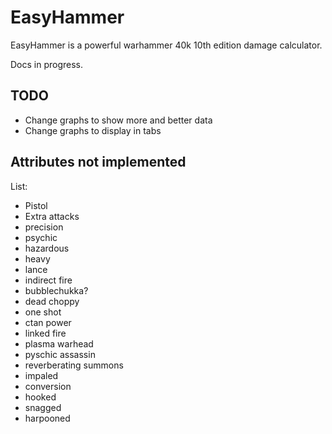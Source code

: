 # EasyHammer

EasyHammer is a powerful warhammer 40k 10th edition damage calculator. 

Docs in progress.

## TODO

* Change graphs to show more and better data
* Change graphs to display in tabs

## Attributes not implemented

List:
* Pistol
* Extra attacks
* precision
* psychic
* hazardous
* heavy
* lance
* indirect fire
* bubblechukka?
* dead choppy
* one shot
* ctan power
* linked fire
* plasma warhead
* pyschic assassin
* reverberating summons
* impaled
* conversion
* hooked
* snagged
* harpooned